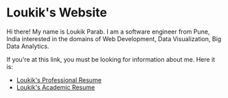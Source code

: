 # Loukik's Website

Hi there! My name is Loukik Parab.
I am a software engineer from Pune, India interested in the domains of Web Development, Data Visualization, Big Data Analytics.


If you're at this link, you must be looking for information about me. Here it is:

- [Loukik's Professional Resume](./professional-resume.html)
- [Loukik's Academic Resume](./academic-resume.html)

